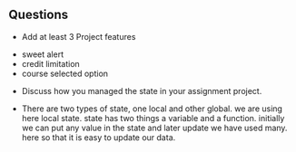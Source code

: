 
##  Questions

- Add at least 3 Project features 
 * sweet alert
 * credit limitation
 * course selected option


- Discuss how you managed the state in your assignment project.
* There are two types of state, one local and other global. we are using here local state. state has two things a variable and a function. initially we can put any value in the state and later update we have used many. here so that it is easy to update our data.